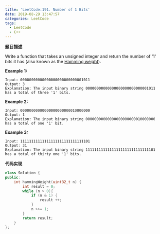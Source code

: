 ```yaml
---
title: 'LeetCode:191. Number of 1 Bits'
date: 2019-08-29 13:47:57
categories: LeetCode
tags:
  - LeetCode
  - C++
---
```


**题目描述**

Write a function that takes an unsigned integer and return the number of '1' bits it has (also known as the [Hamming weight](http://en.wikipedia.org/wiki/Hamming_weight)).

 

**Example 1:**

```
Input: 00000000000000000000000000001011
Output: 3
Explanation: The input binary string 00000000000000000000000000001011 has a total of three '1' bits.
```

**Example 2:**

```
Input: 00000000000000000000000010000000
Output: 1
Explanation: The input binary string 00000000000000000000000010000000 has a total of one '1' bit.
```

**Example 3:**

```
Input: 11111111111111111111111111111101
Output: 31
Explanation: The input binary string 11111111111111111111111111111101 has a total of thirty one '1' bits.
```

<!--more-->



**代码实现**

```c++
class Solution {
public:
    int hammingWeight(uint32_t n) {
        int result = 0;
        while (n > 0){
            if (n & 1) {
                result ++;
            }
            n >>= 1;
        }
        return result;
    }
};
```

